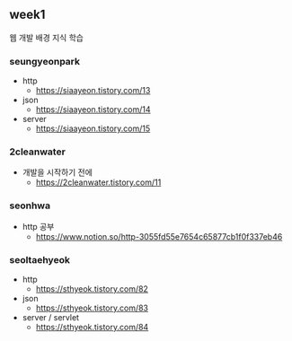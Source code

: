 ## week1
웹 개발 배경 지식 학습

### seungyeonpark
- http
  - https://siaayeon.tistory.com/13
- json 
  - https://siaayeon.tistory.com/14
- server 
  - https://siaayeon.tistory.com/15

### 2cleanwater
- 개발을 시작하기 전에
  - https://2cleanwater.tistory.com/11

### seonhwa
- http 공부
  - https://www.notion.so/http-3055fd55e7654c65877cb1f0f337eb46

### seoltaehyeok
- http
  - https://sthyeok.tistory.com/82
- json
  - https://sthyeok.tistory.com/83
- server / servlet
  - https://sthyeok.tistory.com/84
